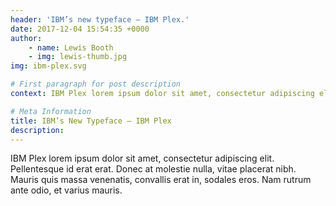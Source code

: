 ```yaml
---
header: 'IBM’s new typeface – IBM Plex.'
date: 2017-12-04 15:54:35 +0000
author:
    - name: Lewis Booth
    - img: lewis-thumb.jpg
img: ibm-plex.svg

# First paragraph for post description
context: IBM Plex lorem ipsum dolor sit amet, consectetur adipiscing elit. Pellentesque id erat erat. Donec at molestie nulla, vitae placerat nibh. Mauris quis massa venenatis, convallis erat in, sodales eros. Nam rutrum ante odio, et varius mauris.

# Meta Information
title: IBM’s New Typeface – IBM Plex
description:
---
```


IBM Plex lorem ipsum dolor sit amet, consectetur adipiscing elit. Pellentesque id erat erat. Donec at molestie nulla, vitae placerat nibh. Mauris quis massa venenatis, convallis erat in, sodales eros. Nam rutrum ante odio, et varius mauris.
